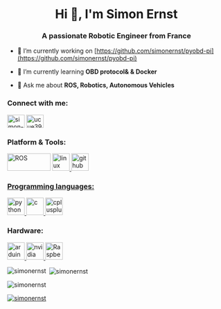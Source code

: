 <h1 align="center">Hi 👋, I'm Simon Ernst</h1>
<h3 align="center">A passionate Robotic Engineer from France</h3>


- 🔭 I’m currently working on [https://github.com/simonernst/pyobd-pi](https://github.com/simonernst/pyobd-pi)

- 🌱 I’m currently learning **OBD protocol& & Docker**

- 💬 Ask me about **ROS, Robotics, Autonomous Vehicles**

<h3 align="left">Connect with me:</h3>
<p align="left">
<a href="https://linkedin.com/in/simon-ernst" target="blank"><img align="center" src="https://cdn.jsdelivr.net/npm/simple-icons@3.0.1/icons/linkedin.svg" alt="simon-ernst" height="30" width="40" /></a>
<a href="https://www.youtube.com/channel/UCue39wJws6HaM26L7ggLg3g" target="blank"><img align="center" src="https://cdn.jsdelivr.net/npm/simple-icons@3.0.1/icons/youtube.svg" alt="ucue39wjws6ham26l7gglg3g" height="30" width="40" /></a>
</p>

<h3 align="left">Platform & Tools:</h3>
<p align="left"> 
<a href="https://www.ros.org/" target="_blank"> <img src="https://www.ros.org/wp-content/uploads/2013/10/rosorg-logo1.png" alt="ROS" width="100" height="40"/></a> 
<a href="https://www.linux.org/" target="_blank"> <img src="https://devicons.github.io/devicon/devicon.git/icons/linux/linux-original.svg" alt="linux" width="40" height="40"/>
<a href="https://www.github.com/" target="_blank"> <img src="https://github.githubassets.com/favicons/favicon.png" alt="github" width="40" height="40"/>
</p>
  
<h3 align="left">Programming languages:</h3>
<p align="left"> 
<a href="https://www.python.org" target="_blank"> <img src="https://devicons.github.io/devicon/devicon.git/icons/python/python-original.svg" alt="python" width="40" height="40"/> </a> 
<a href="https://www.cprogramming.com/" target="_blank"> <img src="https://devicons.github.io/devicon/devicon.git/icons/c/c-original.svg" alt="c" width="40" height="40"/> </a> <a href="https://www.w3schools.com/cpp/" target="_blank"> <img src="https://devicons.github.io/devicon/devicon.git/icons/cplusplus/cplusplus-original.svg" alt="cplusplus" width="40" height="40"/> </a>  
</p>

<h3 align="left">Hardware:</h3>
<p align="left"> 
<a href="https://www.arduino.cc/" target="_blank"> <img src="https://cdn.worldvectorlogo.com/logos/arduino-1.svg" alt="arduino" width="40" height="40"/> </a>
<a href="https://www.nvidia.com/" target="_blank"> <img src="https://icons.iconarchive.com/icons/martz90/circle-addon1/256/nvidia-icon.png" alt="nvidia jetson" width="40" height="40"/> </a>
<a href="https://www.raspberrypi.org/" target="_blank"> <img src="https://www.raspberrypi.org/homepage-9df4b/favicon.png" alt="Raspberry Pi" width="40" height="40"/> </a>
</p>

<p><img align="left" src="https://github-readme-stats.vercel.app/api/top-langs?username=simonernst&show_icons=true&locale=en&layout=compact" alt="simonernst" /></p>

<p>&nbsp;<img align="center" src="https://github-readme-stats.vercel.app/api?username=simonernst&show_icons=true&locale=en" alt="simonernst" /></p>

<p align="left"> <img src="https://komarev.com/ghpvc/?username=simonernst&label=Profile%20views&color=0e75b6&style=flat" alt="simonernst" /> </p>

<p align="left"> <a href="https://github.com/ryo-ma/github-profile-trophy"><img src="https://github-profile-trophy.vercel.app/?username=simonernst" alt="simonernst" /></a> </p>


